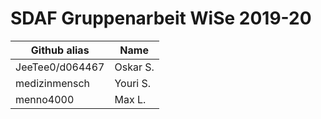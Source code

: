 # SDAF Gruppenarbeit WiSe 2019-20
| Github alias    | Name     |
| --------------- | -------- |
| JeeTee0/d064467 | Oskar S. |
| medizinmensch   | Youri S. |
| menno4000       | Max L.   |
